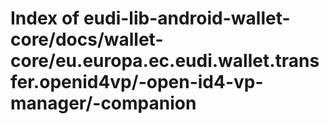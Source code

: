 # Index of eudi-lib-android-wallet-core/docs/wallet-core/eu.europa.ec.eudi.wallet.transfer.openid4vp/-open-id4-vp-manager/-companion
